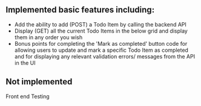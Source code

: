 ## Implemented basic features including:
- Add the ability to add (POST) a Todo Item by calling the backend API
- Display (GET) all the current Todo Items in the below grid and display them in any order you wish
- Bonus points for completing the 'Mark as completed' button code for allowing users to update and mark a specific Todo Item as completed and for displaying any relevant validation errors/ messages from the API in the UI
## Not implemented
Front end Testing
